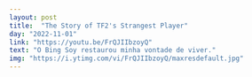 ```yaml
---
layout: post
title:  "The Story of TF2's Strangest Player"
day: "2022-11-01" 
link: "https://youtu.be/FrQJIIbzoyQ"
text: "O Bing Soy restaurou minha vontade de viver."
img: "https://i.ytimg.com/vi/FrQJIIbzoyQ/maxresdefault.jpg"
---
```


